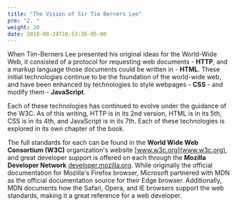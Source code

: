 ```yaml
---
title: "The Vision of Sir Tim Berners Lee"
pre: "2. "
weight: 20
date: 2018-08-24T10:53:26-05:00
---
```


When Tim-Berners Lee presented his original ideas for the World-Wide Web, it consisted of a protocol for requesting web documents - __HTTP__, and a markup language those documents could be written in - __HTML__. These initial technologies continue to be the foundation of the world-wide web, and have been enhanced by technologies to style webpages - __CSS__ - and modify them - __JavaScript__.

Each of these technologies has continued to evolve under the guidance of the W3C.  As of this writing, HTTP is in its 2nd version, HTML is in its 5th, CSS is in its 4th, and JavaScript is in its 7th.  Each of these technologies is explored in its own chapter of the book.

The full standards for each can be found in the __World Wide Web Consortium (W3C)__ organization's website [www.w3c.org](www.w3c.org), and great developer support is offered on each through the __Mozilla Developer Network__ [developer.mozilla.org](developer.mozilla.org).  While originally the official documentation for Mozilla's Firefox browser, Microsoft partnered with MDN as the official documentation source for their Edge browser.  Additionally, MDN documents how the Safari, Opera, and IE browsers support the web standards, making it a great reference for a web developer.
